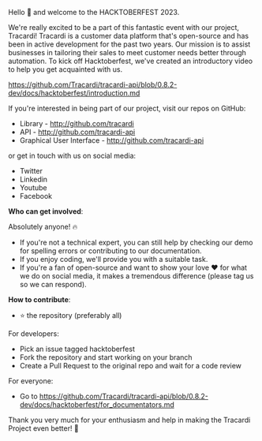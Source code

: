 Hello :wave: and welcome to the HACKTOBERFEST 2023.

We're really excited to be a part of this fantastic event with our project, Tracardi!
Tracardi is a customer data platform that's open-source and has been in active development for the past two years. Our
mission is to assist businesses in tailoring their sales to meet customer needs better through automation. To kick off
Hacktoberfest, we've created an introductory video to help you get acquainted with us.

https://github.com/Tracardi/tracardi-api/blob/0.8.2-dev/docs/hacktoberfest/introduction.md

If you're interested in being part of our project, visit our repos on GitHub:

* Library - http://github.com/tracardi
* API - http://github.com/tracardi-api
* Graphical User Interface - http://github.com/tracardi-api

or get in touch with us on social media:

* Twitter
* Linkedin
* Youtube
* Facebook

**Who can get involved**:

Absolutely anyone! :fire:

- If you're not a technical expert, you can still help by checking our demo for spelling errors or contributing to our
  documentation.
- If you enjoy coding, we'll provide you with a suitable task.
- If you're a fan of open-source and want to show your love :heart: for what we do on social media, it makes a tremendous
  difference (please tag us so we can respond).

**How to contribute**:

- :star: the repository (preferably all)

For developers:

- Pick an issue tagged hacktoberfest
- Fork the repository and start working on your branch
- Create a Pull Request to the original repo and wait for a code review

For everyone:

- Go to https://github.com/Tracardi/tracardi-api/blob/0.8.2-dev/docs/hacktoberfest/for_documentators.md

Thank you very much for your enthusiasm and help in making the Tracardi Project even better! :rocket: 

